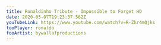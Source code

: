 ```yaml
---
title: Ronaldinho Tribute - Impossible to Forget HD
date: 2020-05-07T19:23:37.562Z
youTubeLink: https://www.youtube.com/watch?v=R-Zkr4mQjks
fooPlayer: ronaldo
fooArtist: bywallafproductions
---
```

